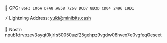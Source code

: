 🔑 GPG: `86F3 105A DFA8 AB58 7268 DCD7 8D3D CD04 2496 19D1`

⚡ Lightning Address: yuki@minibits.cash

💬 Nostr: npub1drvpzev3syqt0kjrls50050uzf25gehpz9vgdw08hvex7e0vgfeq0eseet
